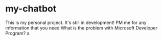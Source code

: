 # my-chatbot
This is my personal project. It's still in development!
PM me for any information that you need 
What is the problem with Microsoft Developer Program? a
